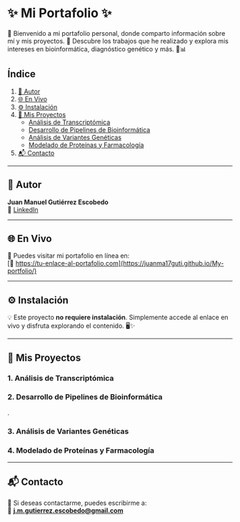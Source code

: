 # ✨ Mi Portafolio ✨

👋 Bienvenido a mi portafolio personal, donde comparto información sobre mí y mis proyectos. 🚀 Descubre los trabajos que he realizado y explora mis intereses en bioinformática, diagnóstico genético y más. 🧬📊

## Índice

1. [👤 Autor](#autor)
2. [🌐 En Vivo](#en-vivo)
3. [⚙️ Instalación](#instalacion)
4. [🧪 Mis Proyectos](#mis-proyectos)
   - [Análisis de Transcriptómica](#analisis-de-transcriptomica)
   - [Desarrollo de Pipelines de Bioinformática](#desarrollo-de-pipelines-de-bioinformatica)
   - [Análisis de Variantes Genéticas](#analisis-de-variantes-geneticas)
   - [Modelado de Proteínas y Farmacología](#modelado-de-proteinas-y-farmacologia)
5. [📬 Contacto](#contacto)

---

## 👤 Autor

**Juan Manuel Gutiérrez Escobedo**  
🔗 [LinkedIn](www.linkedin.com/in/juanmanuel-gutierrez-escobedo)

---

## 🌐 En Vivo

🌟 Puedes visitar mi portafolio en línea en:  
[🔗 https://tu-enlace-al-portafolio.com](https://juanma17guti.github.io/My-portfolio/)

---

## ⚙️ Instalación

💡 Este proyecto **no requiere instalación**. Simplemente accede al enlace en vivo y disfruta explorando el contenido. 🖥️✨

---

## 🧪 Mis Proyectos

### 1. **Análisis de Transcriptómica** <a id="analisis-de-transcriptomica"></a>


### 2. **Desarrollo de Pipelines de Bioinformática** <a id="desarrollo-de-pipelines-de-bioinformatica"></a>
.

### 3. **Análisis de Variantes Genéticas** <a id="analisis-de-variantes-geneticas"></a>


### 4. **Modelado de Proteínas y Farmacología** <a id="modelado-de-proteinas-y-farmacologia"></a>


---

## 📬 Contacto

💌 Si deseas contactarme, puedes escribirme a:  
📧 **j.m.gutierrez.escobedo@gmail.com**
